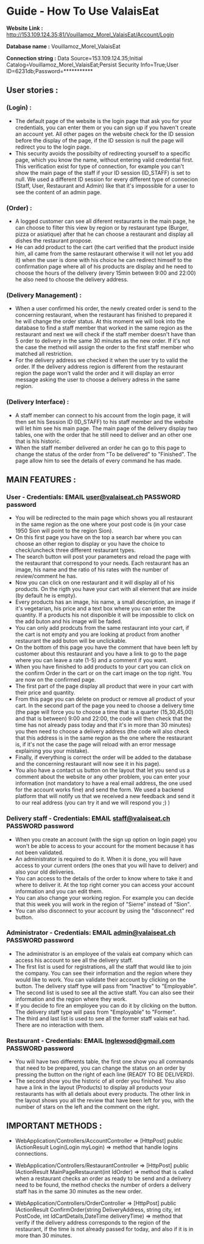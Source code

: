 # Guide - How To Use ValaisEat

**Website Link :** http://153.109.124.35:81/Vouillamoz_Morel_ValaisEat/Account/Login

**Database name :** Vouillamoz_Morel_ValaisEat

**Connection string :** Data Source=153.109.124.35;Initial Catalog=Vouillamoz_Morel_ValaisEat;Persist Security Info=True;User ID=6231db;Password=***********

## User stories : 

### (Login) : 
- The default page of the website is the login page that ask you for your credentials, you can enter them or you can sign up if you haven't create an account yet. All other pages on the website check for the ID session before the display of the page, if the ID session is null the page will redirect you to the login page. 
- This security avoids the possibilty of redirecting yourself to a specific page, which you know the name, without entering valid credential first. This verification exist for type of connection, for example you can't show the main page of the staff if your ID session (ID_STAFF) is set to null. We used a different ID session for every different type of connecion (Staff, User, Restaurant and Admin) like that it's impossible for a user to see the content of an admin page. 

### (Order) : 
- A logged customer can see all diferent restaurants in the main page, he can choose to filter this view by region or by restaurant type (Burger, pizza or asiatique) after that he can choose a restaurant and display all dishes the restaurant propose. 
- He can add product to the cart (the cart verified that the product inside him, all came from the same restaurant otherwise it will not let you add it) when the user is done with his choice he can redirect himself to the confirmation page where all of his products are display and he need to choose the hours of the delivery (every 15min between 9:00 and 22:00) he also need to choose the delivery address. 

### (Delivery Management) : 
- When a user confirmed his order, the newly created order is send to the concerning restaurant, when the restaurant has finished to prepared it he will change the order status. At this moment we will look into the database to find a staff member that worked in the same region as the restaurant and next we will check if the staff member doesn't have than 5 order to delivery in the same 30 minutes as the new order. If it's not the case the method will assign the order to the first staff member who matched all restriction. 
- For the delivery address we checked it when the user try to valid the order. If the delivery address region is different from the restaurant region the page won't valid the order and it will display an error message asking the user to choose a delivery adress in the same region. 

### (Delivery Interface) : 
- A staff member can connect to his account from the login page, it will then set his Session ID (ID_STAFF) to his staff member and the website will let him see his main page. The main page of the delivery display two tables, one with the order that he still need to deliver and an other one that is his historic. 
- When the staff member delivered an order he can go to this page to change the status of the order from "To be delivered" to "Finished". The page allow him to see the details of every command he has made.  


## MAIN FEATURES : 

### User - Credentials: EMAIL user@valaiseat.ch PASSWORD password
- You will be redirected to the main page which shows you all restaurant in the same region as the one where your post code is (in your case 1950 Sion will point to the region Sion). 
- On this first page you have on the top a search bar where you can choose an other region to display or you have the choice to check/uncheck three different restaurant types. 
- The search button will post your parameters and reload the page with the restaurant that correspond to your needs. Each restaurant has an image, his name and the ratio of his rates with the number of review/comment he has. 
- Now you can click on one restaurant and it will display all of his products. On the rigth you have your cart with all element that are inside (by default he is empty).
- Every products has an image, his name, a small description, an image if it's vegetarian, his price and a text box where you can enter the quantity. If a products his not disponible it will be impossible to click on the add buton and his image will be faded. 
- You can only add prodcuts from the same restaurant into your cart, if the cart is not empty and you are looking at product from another restaurant the add buton will be unclickable.
- On the bottom of this page you have the comment that have been left by customer about this restaurant and you have a link to go to the page where you can leave a rate (1-5) and a comment if you want.
- When you have finished to add products to your cart you can click on the confirm Order in the cart or on the cart image on the top right. You are now on the confirmed page.
- The first part of the page display all product that were in your cart with their price and quantity.
- From this page you can delete on product or remove all product of your cart. In the second part of the page you need to choose a delivery time (the page will force you to choose a time that is a quarter (15,30,45,00) and that is between) 9:00 and 22:00, the code will then check that the time has not already pass today and that it's in more than 30 minutes) you then need to choose a delivery address (the code will also check that this address is in the same region as the one where the restaurant is, if it's not the case the page will reload with an error message explaining you your mistake).
- Finally, if everything is correct the order will be added to the database and the concerning restaurant will now see it in his page).
- You also have a contact us button on the layout that let you send us a comment about the website or any other problem, you can enter your information (not mandatory to have a real email address, the one used for the account works fine) and send the form. We used a backend platform that will notify us that we received a new feedback and send it to our real address (you can try it and we will respond you ;) ) 


### Delivery staff - Credentials: EMAIL staff@valaiseat.ch PASSWORD password
- When you create an account (with the sign up option on login page) you won't be able to access to your account for the moment because it has not been validated. 
- An administrator is required to do it. When it is done, you will have access to your current orders (the ones that you will have to deliver) and also your old deliveries. 
- You can access to the details of the order to know where to take it and where to deliver it. At the top right corner you can access your account information and you can edit them.
- You can also change your working region. For example you can decide that this week you will work in the region of "Sierre" instead of "Sion".
- You can also disconnect to your account by using the "disconnect" red button.

### Administrator - Credentials: EMAIL admin@valaiseat.ch PASSWORD password
- The administrator is an employee of the valais eat company which can access his account to see all the delivery staff.
- The first list is used for registrations, all the staff that would like to join the company. You can see their information and the region where they would like to work. You can validate their account by clicking on the button. The delivery staff type will pass from "Inactive" to "Employable".
- The second list is used to see all the active staff. You can also see their information and the region where they work.
- If you decide to fire an employee you can do it by clicking on the button. The delivery staff type will pass from "Employable" to "Former".
- The third and last list is used to see all the former staff valais eat had. There are no interaction with them.

### Restaurant - Credentials: EMAIL Inglewood@gmail.com PASSWORD password 
- You will have two differents table, the first one show you all commands that need to be prepared, you can change the status on an order by pressing the button on the right of each line (READY TO BE DELIVERD). 
- The second show you the historic of all order you finished. You also have a link in the layout (Products) to display all products your restaurants has with all detials about every products. The other link in the layout shows you all the review that have been left for you, with the number of stars on the left and the comment on the right.


## IMPORTANT METHODS :

- WebApplication/Controllers/AccountController => [HttpPost] public IActionResult Login(Login myLogin)  => method that handle logins connections.

- WebApplication/Controllers/RestaurantController => [HttpPost] public IActionResult MainPageRestaurant(int IdOrder) => method that is called when a restaurant checks an order as ready to be send and a delivery need to be found, the method checks the number of orders a delivery staff has in the same 30 minutes as the new order.

- WebApplication/Controllers/OrderController => [HttpPost] public IActionResult ConfirmOrder(string DeliveryAddress, string city, int PostCode, int IdCartDetails,DateTime deliveryTime) => method that verify if the delivery address corresponds to the region of the restaurant, if the time is not already passed for today, and also if it is in more than 30 minutes.
